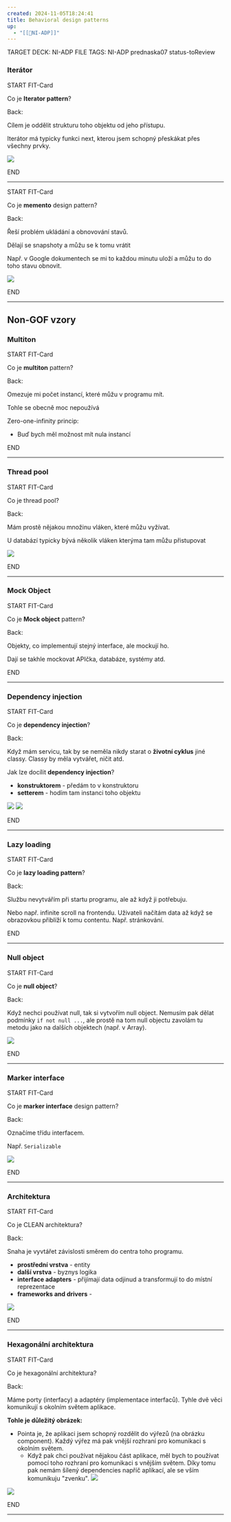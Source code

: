 ```yaml
---
created: 2024-11-05T18:24:41
title: Behavioral design patterns
up:
  - "[[📖NI-ADP]]"
---
```


TARGET DECK: NI-ADP
FILE TAGS: NI-ADP prednaska07 status-toReview

### Iterátor

START
FIT-Card

Co je **Iterator pattern**?

Back:

Cílem je oddělit strukturu toho objektu od jeho přístupu.

Iterátor má typicky funkci next, kterou jsem schopný přeskákat přes všechny prvky.

<!-- ImageStart -->
![](../../Assets/Pasted%20image%2020241105182717.png)
<!-- ImageEnd -->


END

---


START
FIT-Card

Co je **memento** design pattern?

Back:

Řeší problém ukládání a obnovování stavů. 

Dělají se snapshoty a můžu se k tomu vrátit

<!-- ExampleStart -->
Např. v Google dokumentech se mi to každou minutu uloží a můžu to do toho stavu obnovit.
<!-- ExampleEnd -->

<!-- ImageStart -->
![](../../Assets/Pasted%20image%2020241105183029.png)
<!-- ImageEnd -->

END

---

## Non-GOF vzory
### Multiton
START
FIT-Card

Co je **multiton** pattern?

Back:

Omezuje mi počet instancí, které můžu v programu mít.

<!-- DetailInfoStart -->
Tohle se obecně moc nepoužívá

Zero-one-infinity princip:
- Buď bych měl možnost mít nula instancí
<!-- DetailInfoEnd -->

END

---

### Thread pool

START
FIT-Card

Co je thread pool?

Back:

Mám prostě nějakou množinu vláken, které můžu vyžívat.

<!-- ExampleStart -->
U databází typicky bývá několik vláken kterýma tam můžu přistupovat 
<!-- ExampleEnd -->

<!-- ImageStart -->
![](../../Assets/Pasted%20image%2020241105184112.png)
<!-- ImageEnd -->

END

---

### Mock Object

START
FIT-Card

Co je **Mock object** pattern?

Back:

Objekty, co implementují stejný interface, ale mockují ho.

<!-- DetailInfoStart -->
Dají se takhle mockovat APIčka, databáze, systémy atd.
<!-- DetailInfoEnd -->

END

---

### Dependency injection


START
FIT-Card

Co je **dependency injection**?

Back:

Když mám servicu, tak by se neměla nikdy starat o **životní cyklus** jiné classy. Classy by měla vytvářet, ničit atd.

Jak lze docílit **dependency injection**?
- **konstruktorem** - předám to v konstruktoru
- **setterem** - hodím tam instanci toho objektu

<!-- ExampleStart -->
![](../../Assets/Pasted%20image%2020241105185103.png)
![](../../Assets/Pasted%20image%2020241105185111.png)
<!-- ExampleEnd -->


END

---

### Lazy loading


START
FIT-Card

Co je **lazy loading pattern**?

Back:

Službu nevytvářím při startu programu, ale až když ji potřebuju.

Nebo např. infinite scroll na frontendu. Uživateli načítám data až když se obrazovkou přiblíží k tomu contentu. Např. stránkování.

END

---

### Null object

START
FIT-Card

Co je **null object**?

Back:

Když nechci používat null, tak si vytvořím null object. Nemusím pak dělat podmínky `if not null ...`, ale prostě na tom null objectu zavolám tu metodu jako na dalších objektech (např. v Array).

<!-- ImageStart -->
![](../../Assets/Pasted%20image%2020241105185623.png)
<!-- ImageEnd -->

END

---

### Marker interface


START
FIT-Card

Co je **marker interface** design pattern?

Back:

Označíme třídu interfacem.

<!-- ExampleStart -->
Např. `Serializable`

![](../../Assets/Pasted%20image%2020241105185923.png)
<!-- ExampleEnd -->

END

---

### Architektura


START
FIT-Card

Co je CLEAN architektura?

Back:

Snaha je vyvtářet závislosti směrem do centra toho programu.

- **prostřední vrstva** - entity
- **další vrstva** - byznys logika
- **interface adapters** - přijímají data odjinud a transformují to do místní reprezentace
- **frameworks and drivers** - 

![](../../Assets/Pasted%20image%2020241105190549.png)


END

---

### Hexagonální architektura


START
FIT-Card

Co je hexagonální architektura?

Back:

Máme porty (interfacy) a adaptéry (implementace interfaců). Tyhle dvě věci komunikují s okolním světem aplikace.



**Tohle je důležitý obrázek:**
- Pointa je, že aplikaci jsem schopný rozdělit do výřezů (na obrázku component). Každý výřez má pak vnější rozhraní pro komunikaci s okolním světem.
	- Když pak chci používat nějakou část aplikace, měl bych to používat pomocí toho rozhraní pro komunikaci s vnějším světem. Díky tomu pak nemám šílený dependencies napříč aplikací, ale se vším komunikuju "zvenku". 
![](../../Assets/Pasted%20image%2020241105191403.png)

<!-- ImageStart -->
![](../../Assets/Pasted%20image%2020241105191243.png)
<!-- ImageEnd -->


END

---
